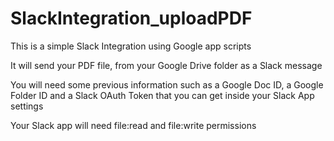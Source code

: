 # SlackIntegration_uploadPDF
This is a simple Slack Integration using Google app scripts

It will send your PDF file, from your Google Drive folder as a Slack message

You will need some previous information such as a Google Doc ID, a Google Folder ID and a Slack OAuth
Token that you can get inside your Slack App settings

Your Slack app will need file:read and file:write permissions

